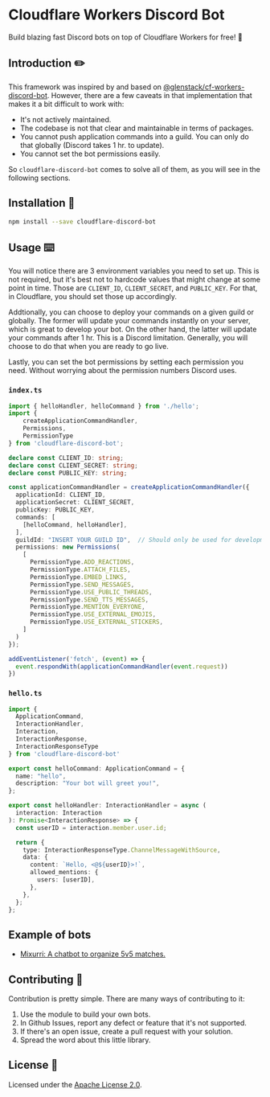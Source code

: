 # Cloudflare Workers Discord Bot

Build blazing fast Discord bots on top of Cloudflare Workers for free! :rocket:

## Introduction :pencil2:

This framework was inspired by and based on [@glenstack/cf-workers-discord-bot].
However, there are a few caveats in that implementation that makes it a bit difficult to work with:

- It's not actively maintained.
- The codebase is not that clear and maintainable in terms of packages.
- You cannot push application commands into a guild. You can only do that globally (Discord takes 1 hr. to update).
- You cannot set the bot permissions easily.

So `cloudflare-discord-bot` comes to solve all of them, as you will see in the following sections.

## Installation :electric_plug:

```bash
npm install --save cloudflare-discord-bot
```

## Usage :keyboard:

You will notice there are 3 environment variables you need to set up.
This is not required, but it's best not to hardcode values that might change at some point in time.
Those are `CLIENT_ID`, `CLIENT_SECRET`, and `PUBLIC_KEY`.
For that, in Cloudflare, you should set those up accordingly.

Addtionally, you can choose to deploy your commands on a given guild or globally.
The former will update your commands instantly on your server, which is great to develop your bot.
On the other hand, the latter will update your commands after 1 hr. 
This is a Discord limitation.
Generally, you will choose to do that when you are ready to go live.

Lastly, you can set the bot permissions by setting each permission you need.
Without worrying about the permission numbers Discord uses.

### `index.ts`

```typescript
import { helloHandler, helloCommand } from './hello';
import { 
    createApplicationCommandHandler,
    Permissions,
    PermissionType 
} from 'cloudflare-discord-bot';

declare const CLIENT_ID: string;
declare const CLIENT_SECRET: string;
declare const PUBLIC_KEY: string;

const applicationCommandHandler = createApplicationCommandHandler({
  applicationId: CLIENT_ID,
  applicationSecret: CLIENT_SECRET,
  publicKey: PUBLIC_KEY,
  commands: [
    [helloCommand, helloHandler],
  ],
  guildId: "INSERT YOUR GUILD ID",  // Should only be used for development workers.
  permissions: new Permissions(
    [
      PermissionType.ADD_REACTIONS,
      PermissionType.ATTACH_FILES,
      PermissionType.EMBED_LINKS,
      PermissionType.SEND_MESSAGES,
      PermissionType.USE_PUBLIC_THREADS,
      PermissionType.SEND_TTS_MESSAGES,
      PermissionType.MENTION_EVERYONE,
      PermissionType.USE_EXTERNAL_EMOJIS,
      PermissionType.USE_EXTERNAL_STICKERS,
    ]
  )
});

addEventListener('fetch', (event) => {
  event.respondWith(applicationCommandHandler(event.request))
})
```

### `hello.ts`

```typescript
import { 
  ApplicationCommand,
  InteractionHandler,
  Interaction,
  InteractionResponse,
  InteractionResponseType
} from 'cloudflare-discord-bot'

export const helloCommand: ApplicationCommand = {
  name: "hello",
  description: "Your bot will greet you!",
};

export const helloHandler: InteractionHandler = async (
  interaction: Interaction
): Promise<InteractionResponse> => {
  const userID = interaction.member.user.id;

  return {
    type: InteractionResponseType.ChannelMessageWithSource,
    data: {
      content: `Hello, <@${userID}>!`,
      allowed_mentions: {
        users: [userID],
      },
    },
  };
};
```

## Example of bots

- [Mixurri: A chatbot to organize 5v5 matches.][Mixurri]

## Contributing :handshake:

Contribution is pretty simple.
There are many ways of contributing to it:

1. Use the module to build your own bots.
2. In Github Issues, report any defect or feature that it's not supported.
3. If there's an open issue, create a pull request with your solution.
4. Spread the word about this little library.

## License :scroll:

Licensed under the [Apache License 2.0].

[@glenstack/cf-workers-discord-bot]: https://github.com/glenstack/glenstack/tree/master/packages/cf-workers-discord-bot
[Apache License 2.0]: ./LICENSE
[Mixurri]: https://github.com/alvgaona/mixurri.git

